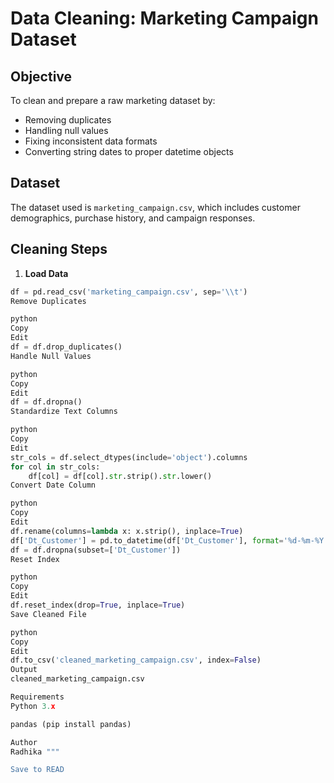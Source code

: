 # Data Cleaning: Marketing Campaign Dataset

## Objective
To clean and prepare a raw marketing dataset by:
- Removing duplicates
- Handling null values
- Fixing inconsistent data formats
- Converting string dates to proper datetime objects

## Dataset
The dataset used is `marketing_campaign.csv`, which includes customer demographics, purchase history, and campaign responses.

## Cleaning Steps

1. **Load Data**
```python
df = pd.read_csv('marketing_campaign.csv', sep='\\t')
Remove Duplicates

python
Copy
Edit
df = df.drop_duplicates()
Handle Null Values

python
Copy
Edit
df = df.dropna()
Standardize Text Columns

python
Copy
Edit
str_cols = df.select_dtypes(include='object').columns
for col in str_cols:
    df[col] = df[col].str.strip().str.lower()
Convert Date Column

python
Copy
Edit
df.rename(columns=lambda x: x.strip(), inplace=True)
df['Dt_Customer'] = pd.to_datetime(df['Dt_Customer'], format='%d-%m-%Y', errors='coerce')
df = df.dropna(subset=['Dt_Customer'])
Reset Index

python
Copy
Edit
df.reset_index(drop=True, inplace=True)
Save Cleaned File

python
Copy
Edit
df.to_csv('cleaned_marketing_campaign.csv', index=False)
Output
cleaned_marketing_campaign.csv

Requirements
Python 3.x

pandas (pip install pandas)

Author
Radhika """

Save to READ
